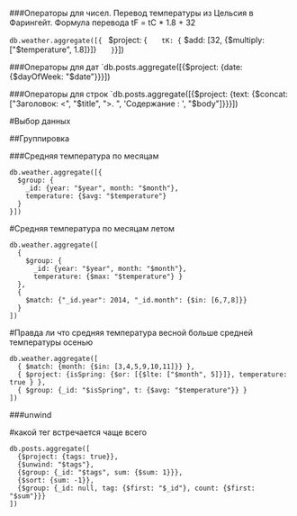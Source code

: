 



###Операторы для чисел.
Перевод температуры из Цельсия в Фарингейт.
Формула перевода tF = tC * 1.8 + 32

`db.weather.aggregate([{
`  $project: {
`    tK: {
`      $add: [32, {$multiply: ["$temperature", 1.8]}]}
`    }
`}])


###Операторы для дат
`db.posts.aggregate([{$project: {date: {$dayOfWeek: "$date"}}}])

###Операторы для строк
`db.posts.aggregate([{$project: {text: {$concat: ["Заголовок: <", "$title", ">. ", 'Содержание : ', "$body"]}}}])

#Выбор данных

##Группировка

###Средняя температура по месяцам
```
db.weather.aggregate([{
  $group: {
    _id: {year: "$year", month: "$month"}, 
    temperature: {$avg: "$temperature"}
  }
}])
```
#Средняя температура по месяцам летом

```
db.weather.aggregate([
  { 
    $group: { 
      _id: {year: "$year", month: "$month"}, 
      temperature: {$max: "$temperature"} }
  }, 
  { 
    $match: {"_id.year": 2014, "_id.month": {$in: [6,7,8]}}
  } 
])
```

#Правда ли что средняя температура весной больше средней температуры осенью

```
db.weather.aggregate([
  { $match: {month: {$in: [3,4,5,9,10,11]}} }, 
  { $project: {isSpring: {$or: [{$lte: ["$month", 5]}]}, temperature: true } },
  { $group: {_id: "$isSpring", t: {$avg: "$temperature"}} }
])
```

###unwind

#какой тег встречается чаще всего

```
db.posts.aggregate([
  {$project: {tags: true}}, 
  {$unwind: "$tags"}, 
  {$group: {_id: "$tags", sum: {$sum: 1}}}, 
  {$sort: {sum: -1}}, 
  {$group: {_id: null, tag: {$first: "$_id"}, count: {$first: "$sum"}}}
])
```
